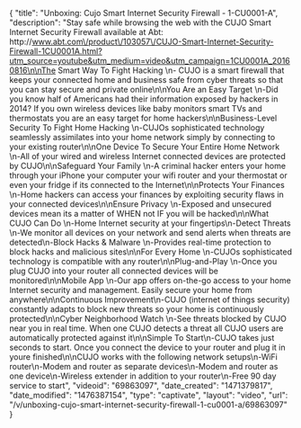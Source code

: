 {
    "title": "Unboxing: Cujo Smart Internet Security Firewall - 1-CU0001-A",
    "description": "Stay safe while browsing the web with the CUJO Smart Internet Security Firewall available at Abt: http:\/\/www.abt.com\/product\/103057\/CUJO-Smart-Internet-Security-Firewall-1CU0001A.html?utm_source=youtube&utm_medium=video&utm_campaign=1CU0001A_20160816\n\nThe Smart Way To Fight Hacking \n- CUJO is a smart firewall that keeps your connected home and business safe from cyber threats so that you can stay secure and private online\n\nYou Are an Easy Target \n-Did you know half of Americans had their information exposed by hackers in 2014? If you own wireless devices like baby monitors smart TVs and thermostats you are an easy target for home hackers\n\nBusiness-Level Security To Fight Home Hacking \n-CUJOs sophisticated technology seamlessly assimilates into your home network simply by connecting to your existing router\n\nOne Device To Secure Your Entire Home Network \n-All of your wired and wireless Internet connected devices are protected by CUJO\n\nSafeguard Your Family \n-A criminal hacker enters your home through your iPhone your computer your wifi router and your thermostat or even your fridge if its connected to the Internet\n\nProtects Your Finances \n-Home hackers can access your finances by exploiting security flaws in your connected devices\n\nEnsure Privacy \n-Exposed and unsecured devices mean its a matter of WHEN not IF you will be hacked\n\nWhat CUJO Can Do \n-Home Internet security at your fingertips\n-Detect Threats \n-We monitor all devices on your network and send alerts when threats are detected\n-Block Hacks & Malware \n-Provides real-time protection to block hacks and malicious sites\n\nFor Every Home \n-CUJOs sophisticated technology is compatible with any router\n\nPlug-and-Play \n-Once you plug CUJO into your router all connected devices will be monitored\n\nMobile App \n-Our app offers on-the-go access to your home Internet security and management. Easily secure your home from anywhere\n\nContinuous Improvement\n-CUJO (internet of things security) constantly adapts to block new threats so your home is continuously protected\n\nCyber Neighborhood Watch \n-See threats blocked by CUJO near you in real time. When one CUJO detects a threat all CUJO users are automatically protected against it\n\nSimple To Start\n-CUJO takes just seconds to start. Once you connect the device to your router and plug it in youre finished\n\nCUJO works with the following network setups\n-WiFi router\n-Modem and router as separate devices\n-Modem and router as one device\n-Wireless extender in addition to your router\n-Free 90 day service to start",
    "videoid": "69863097",
    "date_created": "1471379817",
    "date_modified": "1476387154",
    "type": "captivate",
    "layout": "video",
    "url": "\/v\/unboxing-cujo-smart-internet-security-firewall-1-cu0001-a\/69863097"
}